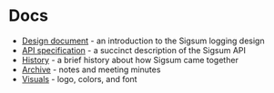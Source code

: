 # Docs

  - [Design document][] - an introduction to the Sigsum logging design
  - [API specification][] - a succinct description of the Sigsum API
  - [History][] - a brief history about how Sigsum came together
  - [Archive][] - notes and meeting minutes
  - [Visuals](/visuals) - logo, colors, and font

[Design document]: https://git.sigsum.org/sigsum/plain/doc/design.md
[API specification]: https://git.sigsum.org/sigsum/plain/doc/api.md
[History]: https://git.sigsum.org/sigsum/plain/doc/history.md
[Archive]: https://git.sigsum.org/sigsum/tree/archive
